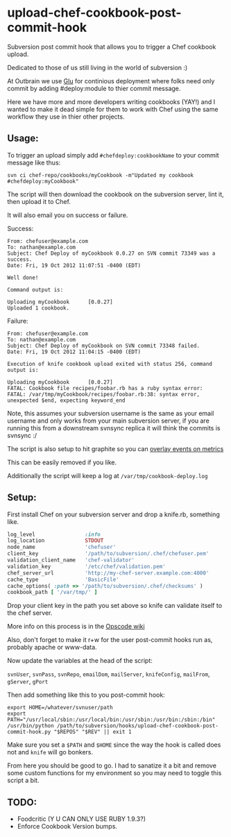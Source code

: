 upload-chef-cookbook-post-commit-hook
=====================================

Subversion post commit hook that allows you to trigger a Chef cookbook upload.

Dedicated to those of us still living in the world of subversion :)

At Outbrain we use [Glu](https://github.com/linkedin/glu) for continious deployment where folks need only commit by adding #deploy:module to thier commit message.

Here we have more and more developers writing cookbooks (YAY!) and I wanted to make it dead simple for them to work with Chef using the same workflow they use in thier other projects. 

## Usage:

To trigger an upload simply add `#chefdeploy:cookbookName` to your commit
message like thus:

`svn ci chef-repo/cookbooks/myCookbook -m"Updated my cookbook #chefdeploy:myCookbook"`

The script will then download the cookbook on the subversion server, lint it, then upload it to Chef.

It will also email you on success or failure.

Success:
```
From: chefuser@example.com
To: nathan@example.com
Subject: Chef Deploy of myCookbook 0.0.27 on SVN commit 73349 was a success.
Date: Fri, 19 Oct 2012 11:07:51 -0400 (EDT)

Well done!

Command output is:

Uploading myCookbook      [0.0.27]
Uploaded 1 cookbook.
```

Failure:
```
From: chefuser@example.com
To: nathan@example.com
Subject: Chef Deploy of myCookbook on SVN commit 73348 failed.
Date: Fri, 19 Oct 2012 11:04:15 -0400 (EDT)

Execution of knife cookbook upload exited with status 256, command output is:

Uploading myCookbook      [0.0.27]
FATAL: Cookbook file recipes/foobar.rb has a ruby syntax error:
FATAL: /var/tmp/myCookbook/recipes/foobar.rb:38: syntax error, unexpected $end, expecting keyword_end
```

Note, this assumes your subversion username is the same as your email username and only works from your main subversion server, if you are running this from a downstream svnsync replica it will think the commits is svnsync :/

The script is also setup to hit graphite so you can [overlay events on metrics](http://codeascraft.etsy.com/2010/12/08/track-every-release/)

This can be easily removed if you like.

Additionally the script will keep a log at `/var/tmp/cookbook-deploy.log`

## Setup:

First install Chef on your subversion server and drop a knife.rb, something like.

```ruby
log_level                :info
log_location             STDOUT
node_name                'chefuser'
client_key               '/path/to/subversion/.chef/chefuser.pem'
validation_client_name   'chef-validator'
validation_key           '/etc/chef/validation.pem'
chef_server_url          'http://my-chef-server.example.com:4000'
cache_type               'BasicFile'
cache_options( :path => '/path/to/subversion/.chef/checksums' )
cookbook_path [ '/var/tmp/' ]
```

Drop your client key in the path you set above so knife can validate itself to the chef server.

More info on this process is in the [Opscode wiki](http://wiki.opscode.com/display/chef/Knife#Knife-ConfiguringYourSystemForKnife)

Also, don't forget to make it r+w for the user post-commit hooks run as, probably apache or www-data.

Now update the variables at the head of the script:

`svnUser`, `svnPass`, `svnRepo`, `emailDom`, `mailServer`, `knifeConfig`, `mailFrom`, `gServer`, `gPort`

Then add something like this to you post-commit hook:
```
export HOME=/whatever/svnuser/path
export PATH="/usr/local/sbin:/usr/local/bin:/usr/sbin:/usr/bin:/sbin:/bin"
/usr/bin/python /path/to/subversion/hooks/upload-chef-cookbook-post-commit-hook.py "$REPOS" "$REV" || exit 1
```

Make sure you set a `$PATH` and `$HOME` since the way the hook is called does not and `knife` will go bonkers.

From here you should be good to go. I had to sanatize it a bit and remove some custom functions for my environment so you may need to toggle this script a bit.


## TODO:
* Foodcritic (Y U CAN ONLY USE RUBY 1.9.3?)
* Enforce Cookbook Version bumps.
